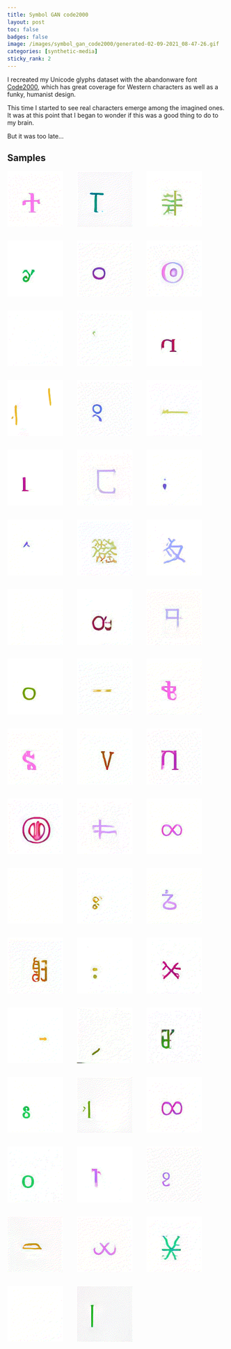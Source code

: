 ```yaml
---
title: Symbol GAN code2000
layout: post
toc: false
badges: false
image: /images/symbol_gan_code2000/generated-02-09-2021_08-47-26.gif
categories: [synthetic-media]
sticky_rank: 2
---
```


I recreated my Unicode glyphs dataset with the abandonware font [Code2000](https://web.archive.org/web/20110108105420/http://code2000.net/), which has great coverage for Western characters as well as a funky, humanist design.

This time I started to see real characters emerge among the imagined ones. It was at this point that I began to wonder if this was a good thing to do to my brain.

But it was too late...



## Samples
<div style="display: flex; flex-flow: wrap; gap: 2rem">
<img src="/images/symbol_gan_code2000/generated-02-09-2021_08-47-26.gif" alt="generated image"> <img src="/images/symbol_gan_code2000/generated-02-05-2021_23-09-56.gif" alt="generated image"> <img src="/images/symbol_gan_code2000/generated-02-09-2021_08-38-24.gif" alt="generated image"> <img src="/images/symbol_gan_code2000/generated-02-09-2021_08-45-06.gif" alt="generated image"> <img src="/images/symbol_gan_code2000/generated-02-08-2021_22-10-30.gif" alt="generated image"> <img src="/images/symbol_gan_code2000/generated-02-09-2021_08-37-04.gif" alt="generated image"> <img src="/images/symbol_gan_code2000/generated-02-09-2021_08-35-16.gif" alt="generated image"> <img src="/images/symbol_gan_code2000/generated-02-09-2021_08-48-21.gif" alt="generated image"> <img src="/images/symbol_gan_code2000/generated-02-09-2021_08-44-29.gif" alt="generated image"> <img src="/images/symbol_gan_code2000/generated-02-05-2021_23-14-37.gif" alt="generated image"> <img src="/images/symbol_gan_code2000/generated-02-09-2021_08-48-58.gif" alt="generated image"> <img src="/images/symbol_gan_code2000/generated-02-09-2021_08-51-23.gif" alt="generated image"> <img src="/images/symbol_gan_code2000/generated-02-08-2021_07-37-53.gif" alt="generated image"> <img src="/images/symbol_gan_code2000/generated-02-09-2021_08-45-25.gif" alt="generated image"> <img src="/images/symbol_gan_code2000/generated-02-09-2021_08-46-39.gif" alt="generated image"> <img src="/images/symbol_gan_code2000/generated-02-09-2021_08-48-03.gif" alt="generated image"> <img src="/images/symbol_gan_code2000/generated-02-09-2021_08-22-02.gif" alt="generated image"> <img src="/images/symbol_gan_code2000/generated-02-08-2021_07-38-44.gif" alt="generated image"> <img src="/images/symbol_gan_code2000/generated-02-09-2021_08-33-56.gif" alt="generated image"> <img src="/images/symbol_gan_code2000/generated-02-09-2021_08-51-05.gif" alt="generated image"> <img src="/images/symbol_gan_code2000/generated-02-09-2021_08-45-53.gif" alt="generated image"> <img src="/images/symbol_gan_code2000/generated-02-07-2021_23-28-32.gif" alt="generated image"> <img src="/images/symbol_gan_code2000/generated-02-08-2021_22-09-52.gif" alt="generated image"> <img src="/images/symbol_gan_code2000/generated-02-09-2021_08-50-56.gif" alt="generated image"> <img src="/images/symbol_gan_code2000/generated-02-09-2021_08-51-50.gif" alt="generated image"> <img src="/images/symbol_gan_code2000/generated-02-09-2021_08-50-29.gif" alt="generated image"> <img src="/images/symbol_gan_code2000/generated-02-09-2021_08-46-58.gif" alt="generated image"> <img src="/images/symbol_gan_code2000/generated-02-09-2021_08-48-40.gif" alt="generated image"> <img src="/images/symbol_gan_code2000/generated-02-07-2021_09-04-09.gif" alt="generated image"> <img src="/images/symbol_gan_code2000/generated-02-09-2021_08-51-41.gif" alt="generated image"> <img src="/images/symbol_gan_code2000/generated-02-09-2021_08-49-44.gif" alt="generated image"> <img src="/images/symbol_gan_code2000/generated-02-09-2021_08-48-12.gif" alt="generated image"> <img src="/images/symbol_gan_code2000/generated-02-09-2021_08-48-30.gif" alt="generated image"> <img src="/images/symbol_gan_code2000/generated-02-09-2021_08-47-36.gif" alt="generated image"> <img src="/images/symbol_gan_code2000/generated-02-09-2021_08-32-37.gif" alt="generated image"> <img src="/images/symbol_gan_code2000/generated-02-07-2021_13-51-11.gif" alt="generated image"> <img src="/images/symbol_gan_code2000/generated-02-09-2021_08-45-43.gif" alt="generated image"> <img src="/images/symbol_gan_code2000/generated-02-07-2021_13-53-03.gif" alt="generated image"> <img src="/images/symbol_gan_code2000/generated-02-07-2021_13-55-42.gif" alt="generated image"> <img src="/images/symbol_gan_code2000/generated-02-09-2021_08-18-22.gif" alt="generated image"> <img src="/images/symbol_gan_code2000/generated-02-05-2021_23-10-16.gif" alt="generated image"> <img src="/images/symbol_gan_code2000/generated-02-09-2021_08-47-45.gif" alt="generated image"> <img src="/images/symbol_gan_code2000/generated-02-07-2021_13-56-46.gif" alt="generated image"> <img src="/images/symbol_gan_code2000/generated-02-07-2021_13-51-00.gif" alt="generated image"> <img src="/images/symbol_gan_code2000/generated-02-09-2021_08-48-49.gif" alt="generated image"> <img src="/images/symbol_gan_code2000/generated-02-05-2021_20-30-55.gif" alt="generated image"> <img src="/images/symbol_gan_code2000/generated-02-09-2021_08-51-32.gif" alt="generated image"> <img src="/images/symbol_gan_code2000/generated-02-09-2021_08-19-13.gif" alt="generated image"> <img src="/images/symbol_gan_code2000/generated-02-09-2021_08-31-05.gif" alt="generated image"> <img src="/images/symbol_gan_code2000/generated-02-05-2021_23-07-19.gif" alt="generated image">
</div>
            
